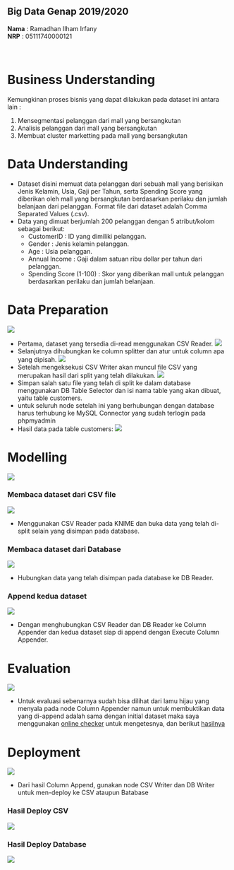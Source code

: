 ## Big Data Genap 2019/2020

**Nama**  : Ramadhan Ilham Irfany<br>
**NRP**   : 05111740000121<br><br><br>

# Business Understanding
Kemungkinan proses bisnis yang dapat dilakukan pada dataset ini antara lain :
 1. Mensegmentasi pelanggan dari mall yang bersangkutan
 2. Analisis pelanggan dari mall yang bersangkutan
 3. Membuat cluster marketting pada mall yang bersangkutan
# Data Understanding
- Dataset disini memuat data pelanggan dari sebuah mall yang berisikan Jenis Kelamin, Usia, Gaji per Tahun, serta Spending Score yang diberikan oleh mall yang bersangkutan berdasarkan perilaku dan jumlah belanjaan dari pelanggan. Format file dari dataset adalah Comma Separated Values (.csv).
- Data yang dimuat berjumlah 200 pelanggan dengan 5 atribut/kolom sebagai berikut:
    - CustomerID : ID yang dimiliki pelanggan.
    - Gender : Jenis kelamin pelanggan.
    - Age : Usia pelanggan.
    - Annual Income : Gaji dalam satuan ribu dollar per tahun dari pelanggan.
    - Spending Score (1-100) : Skor yang diberikan mall untuk pelanggan berdasarkan perilaku dan jumlah belanjaan.
# Data Preparation
![](Dokumentasi/split.png)
- Pertama, dataset yang tersedia di-read menggunakan CSV Reader.
![](Dokumentasi/split-dataset.png)
- Selanjutnya dihubungkan ke column splitter dan atur untuk column apa yang dipisah.
![](Dokumentasi/write-csv.png)
- Setelah mengeksekusi CSV Writer akan muncul file CSV yang merupakan hasil dari split yang telah dilakukan.
![](Dokumentasi/save-tables.png)
- Simpan salah satu file yang telah di split ke dalam database menggunakan DB Table Selector dan isi nama table yang akan dibuat, yaitu table customers.
- untuk seluruh node setelah ini yang berhubungan dengan database harus terhubung ke MySQL Connector yang sudah terlogin pada phpmyadmin
- Hasil data pada table customers:
![](Dokumentasi/save-databases.png)
# Modelling
![](Dokumentasi/modelling.png)
### Membaca dataset dari CSV file
![](Dokumentasi/read-csv.png)
- Menggunakan CSV Reader pada KNIME dan buka data yang telah di-split selain yang disimpan pada database.
### Membaca dataset dari Database
![](Dokumentasi/read-DB.png)
- Hubungkan data yang telah disimpan pada database ke DB Reader.
### Append kedua dataset
![](Dokumentasi/append.png)
- Dengan menghubungkan CSV Reader dan DB Reader ke Column Appender dan kedua dataset siap di append dengan Execute Column Appender.
# Evaluation
![](Dokumentasi/append.png)
- Untuk evaluasi sebenarnya sudah bisa dilihat dari lamu hijau yang menyala pada node Column Appender namun untuk membuktikan data yang di-append adalah sama dengan initial dataset maka saya menggunakan [online checker](https://extendsclass.com/csv-diff.html) untuk mengetesnya, dan berikut [hasilnya](https://github.com/rmdhnilham/big-data/blob/master/Tugas1/Evaluation_Check.csv)
# Deployment
![](Dokumentasi/append.png)
- Dari hasil Column Append, gunakan node CSV Writer dan DB Writer untuk men-deploy ke CSV ataupun Batabase
### Hasil Deploy CSV
![](Dokumentasi/save-dataset-CSV.png)
### Hasil Deploy Database
![](Dokumentasi/save-dataset-DB.png)

